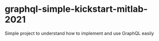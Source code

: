 # graphql-simple-kickstart-mitlab-2021
Simple project to understand how to implement and use GraphQL easily
